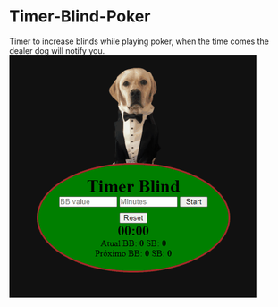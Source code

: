 # Timer-Blind-Poker
Timer to increase blinds while playing poker, when the time comes the dealer dog will notify you.
<img src="src/img/proje.gif">
